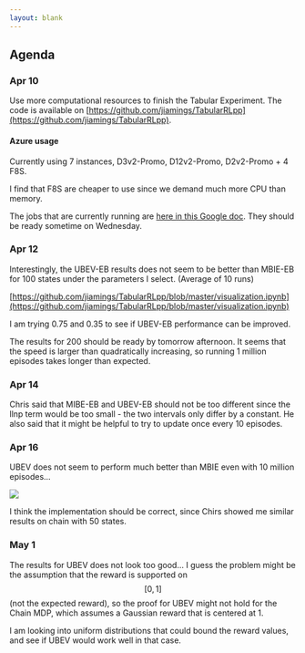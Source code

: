 ```yaml
---
layout: blank
---
```


## Agenda

### Apr 10
Use more computational resources to finish the Tabular Experiment.
The code is available on [https://github.com/jiamings/TabularRLpp](https://github.com/jiamings/TabularRLpp).

#### Azure usage
Currently using 7 instances, D3v2-Promo, D12v2-Promo, D2v2-Promo + 4 F8S.

I find that F8S are cheaper to use since we demand much more CPU than memory.

The jobs that are currently running are [here in this Google doc](https://docs.google.com/document/d/1BziGK-xzp9pLw3hlqdOh4PJQrdHevYJc7J-t9uxej_8/edit?usp=sharing). They should be ready sometime on Wednesday.



### Apr 12

Interestingly, the UBEV-EB results does not seem to be better than MBIE-EB for 100 states under the parameters I select. (Average of 10 runs)

[https://github.com/jiamings/TabularRLpp/blob/master/visualization.ipynb](https://github.com/jiamings/TabularRLpp/blob/master/visualization.ipynb)

I am trying 0.75 and 0.35 to see if UBEV-EB performance can be improved.

The results for 200 should be ready by tomorrow afternoon. It seems that the speed is larger than quadratically increasing, so running 1 million episodes takes longer than expected.



### Apr 14

Chris said that MIBE-EB and UBEV-EB should not be too different since the llnp term would be too small - the two intervals only differ by a constant. He also said that it might be helpful to try to update once every 10 episodes.



### Apr 16

UBEV does not seem to perform much better than MBIE even with 10 million episodes...

![]({{site.baseurl}}/public/img/agenda/mbie_ubev.png)

I think the implementation should be correct, since Chirs showed me similar results on chain with 50 states.


### May 1

The results for UBEV does not look too good... I guess the problem might be the assumption that the reward is supported on $$[0, 1]$$ (not the expected reward), so the proof for UBEV might not hold for the Chain MDP, which assumes a Gaussian reward that is centered at 1.

I am looking into uniform distributions that could bound the reward values, and see if UBEV would work well in that case.
